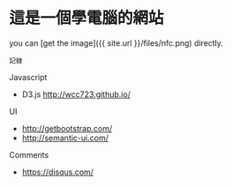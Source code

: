 # 這是一個學電腦的網站

you can [get the image]({{ site.url }}/files/nfc.png) directly.

```
記錄
```

Javascript
* D3.js http://wcc723.github.io/

UI
* http://getbootstrap.com/
* http://semantic-ui.com/

Comments
* https://disqus.com/
